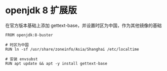 # openjdk 8 扩展版

在官方版本基础上添加 gettext-base，并设置时区为中国，作为其他镜像的基础

```
FROM openjdk:8-buster

# 时区为中国
RUN ln -sf /usr/share/zoneinfo/Asia/Shanghai /etc/localtime

# 安装 envsubst
RUN apt update && apt -y install gettext-base
```


